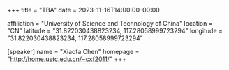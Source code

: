 +++
title = "TBA"
date = 2023-11-16T14:00:00-00:00

affiliation = "University of Science and Technology of China"
location = "CN"
latitude = "31.822030438823234, 117.28058999723294"
longitude = "31.822030438823234, 117.28058999723294"

[speaker]
  name = "Xiaofa Chen"
  homepage = "http://home.ustc.edu.cn/~cxf2011/"
+++
